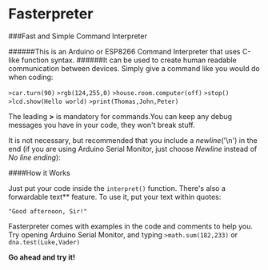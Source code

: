 # Fasterpreter
###Fast and Simple Command Interpreter

######This is an Arduino or ESP8266 Command Interpreter that uses C-like function syntax.
######It can be used to create human readable communication between devices. Simply give a command like you would do when coding:

`>car.turn(90)`
`>rgb(124,255,0)`
`>house.room.computer(off)`
`>stop()`
`>lcd.show(Hello world)`
`>print(Thomas,John,Peter)`

The leading **>** is mandatory for commands.You can keep any debug messages you have in your code, they won't break stuff.

It is not necessary, but recommended that you include a *newline*('\n') in the end (if you are using Arduino Serial Monitor, just choose *Newline* instead of *No line ending*):


####How it Works

Just put your code inside the `interpret()` function.
There's also a forwardable text** feature. To use it, put your text within quotes:

`"Good afternoon, Sir!"`

Fasterpreter comes with examples in the code and comments to help you. Try opening Arduino Serial Monitor, and typing `>math.sum(182,233)` or `dna.test(Luke,Vader)`

**Go ahead and try it!**
